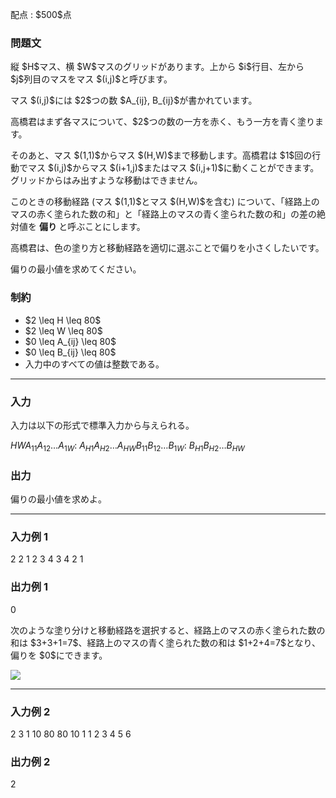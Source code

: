 
<div>

<span>

<span>

<p>
配点 : $500$点
</p>

<div>

<section>

### **問題文**

<p>
縦 $H$マス、横 $W$マスのグリッドがあります。上から $i$行目、左から $j$列目のマスをマス $(i,j)$と呼びます。
</p>

<p>
マス $(i,j)$には $2$つの数 $A_{ij}, B_{ij}$が書かれています。
</p>

<p>
高橋君はまず各マスについて、$2$つの数の一方を赤く、もう一方を青く塗ります。
</p>

<p>
そのあと、マス $(1,1)$からマス $(H,W)$まで移動します。高橋君は $1$回の行動でマス $(i,j)$からマス $(i+1,j)$またはマス $(i,j+1)$に動くことができます。グリッドからはみ出すような移動はできません。
</p>

<p>
このときの移動経路 (マス $(1,1)$とマス $(H,W)$を含む) について、「経路上のマスの赤く塗られた数の和」と「経路上のマスの青く塗られた数の和」の差の絶対値を 
<strong>
偏り
</strong>
と呼ぶことにします。
</p>

<p>
高橋君は、色の塗り方と移動経路を適切に選ぶことで偏りを小さくしたいです。
</p>

<p>
偏りの最小値を求めてください。
</p>

</section>

</div>

<div>

<section>

### **制約**

<ul>

<li>
$2 \leq H \leq 80$
</li>

<li>
$2 \leq W \leq 80$
</li>

<li>
$0 \leq A_{ij} \leq 80$
</li>

<li>
$0 \leq B_{ij} \leq 80$
</li>

<li>
入力中のすべての値は整数である。
</li>

</ul>

</section>

</div>

---

<div>

<div>

<section>

### **入力**

<p>
入力は以下の形式で標準入力から与えられる。
</p>

<div>

$H$$W$$A_{11}$$A_{12}$$\ldots$$A_{1W}$:
$A_{H1}$$A_{H2}$$\ldots$$A_{HW}$$B_{11}$$B_{12}$$\ldots$$B_{1W}$:
$B_{H1}$$B_{H2}$$\ldots$$B_{HW}$
</div>

</section>

</div>

<div>

<section>

### **出力**

<p>
偏りの最小値を求めよ。
</p>

</section>

</div>

</div>

---

<div>

<section>

### **入力例 1**

<div>

2 2
1 2
3 4
3 4
2 1

</div>

</section>

</div>

<div>

<section>

### **出力例 1**

<div>

0

</div>

<p>
次のような塗り分けと移動経路を選択すると、経路上のマスの赤く塗られた数の和は $3+3+1=7$、経路上のマスの青く塗られた数の和は $1+2+4=7$となり、偏りを $0$にできます。
</p>

<p>

<img src="https://img.atcoder.jp/ghi/a7eefcd144e470dad1d3f833a6806f2c.png">

</img>

</p>

</section>

</div>

---

<div>

<section>

### **入力例 2**

<div>

2 3
1 10 80
80 10 1
1 2 3
4 5 6

</div>

</section>

</div>

<div>

<section>

### **出力例 2**

<div>

2

</div>

</section>

</div>

</span>

</span>

</div>
